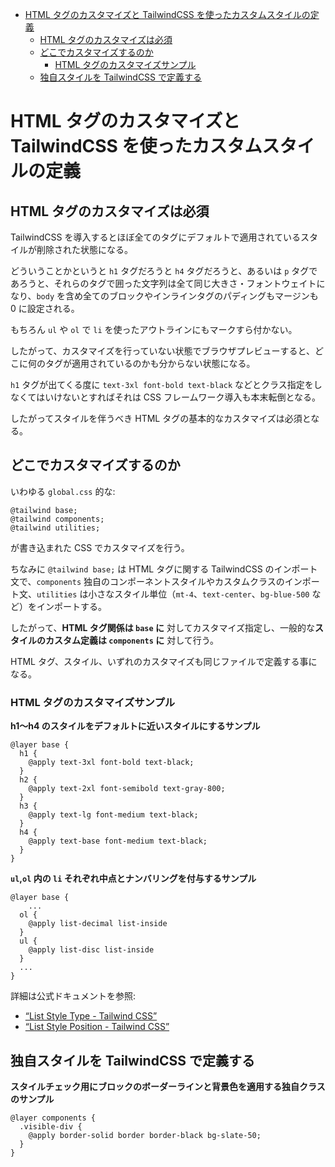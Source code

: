 
- [HTML タグのカスタマイズと TailwindCSS を使ったカスタムスタイルの定義](#html-タグのカスタマイズと-tailwindcss-を使ったカスタムスタイルの定義)
	- [HTML タグのカスタマイズは必須](#html-タグのカスタマイズは必須)
	- [どこでカスタマイズするのか](#どこでカスタマイズするのか)
		- [HTML タグのカスタマイズサンプル](#html-タグのカスタマイズサンプル)
	- [独自スタイルを TailwindCSS で定義する](#独自スタイルを-tailwindcss-で定義する)


# HTML タグのカスタマイズと TailwindCSS を使ったカスタムスタイルの定義

## HTML タグのカスタマイズは必須

TailwindCSS を導入するとほぼ全てのタグにデフォルトで適用されているスタイルが削除された状態になる。

どういうことかというと `h1` タグだろうと `h4` タグだろうと、あるいは `p` タグであろうと、それらのタグで囲った文字列は全て同じ大きさ・フォントウェイトになり、`body` を含め全てのブロックやインラインタグのパディングもマージンも 0 に設定される。

もちろん `ul` や `ol` で `li` を使ったアウトラインにもマークすら付かない。

したがって、カスタマイズを行っていない状態でブラウザプレビューすると、どこに何のタグが適用されているのかも分からない状態になる。

`h1` タグが出てくる度に `text-3xl font-bold text-black` などとクラス指定をしなくてはいけないとすればそれは CSS フレームワーク導入も本末転倒となる。

したがってスタイルを伴うべき HTML タグの基本的なカスタマイズは必須となる。


## どこでカスタマイズするのか

いわゆる `global.css` 的な:

```
@tailwind base;
@tailwind components;
@tailwind utilities;
```

が書き込まれた CSS でカスタマイズを行う。

ちなみに `@tailwind base;` は HTML タグに関する TailwindCSS のインポート文で、`components` 独自のコンポーネントスタイルやカスタムクラスのインポート文、`utilities` は小さなスタイル単位（`mt-4`、`text-center`、`bg-blue-500` など）をインポートする。

したがって、**HTML タグ関係は `base` に** 対してカスタマイズ指定し、一般的な**スタイルのカスタム定義は `components` に** 対して行う。

HTML タグ、スタイル、いずれのカスタマイズも同じファイルで定義する事になる。



### HTML タグのカスタマイズサンプル

**h1〜h4 のスタイルをデフォルトに近いスタイルにするサンプル**

```
@layer base {
  h1 {
    @apply text-3xl font-bold text-black;
  }
  h2 {
    @apply text-2xl font-semibold text-gray-800;
  }
  h3 {
    @apply text-lg font-medium text-black;
  }
  h4 {
    @apply text-base font-medium text-black;
  }
}
```

**`ul`,`ol` 内の `li` それぞれ中点とナンバリングを付与するサンプル**

```
@layer base {
	...
  ol {
	@apply list-decimal list-inside
  }
  ul {
	@apply list-disc list-inside
  }
  ...
}
```

詳細は公式ドキュメントを参照:

- [“List Style Type - Tailwind CSS”](https://tailwindcss.com/docs/list-style-type#setting-the-list-style-type)
- [“List Style Position - Tailwind CSS”](https://tailwindcss.com/docs/list-style-position)


## 独自スタイルを TailwindCSS で定義する

**スタイルチェック用にブロックのボーダーラインと背景色を適用する独自クラスのサンプル**

```
@layer components {
  .visible-div {
    @apply border-solid border border-black bg-slate-50;
  }
}
```

